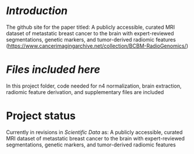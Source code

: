 # _Introduction_
The github site for the paper titled: A publicly accessible, curated MRI dataset of metastatic breast cancer to the brain with expert-reviewed segmentations, genetic markers, and tumor-derived radiomic features (https://www.cancerimagingarchive.net/collection/BCBM-RadioGenomics/)

# _Files included here_
In this project folder, code needed for n4 normalization, brain extraction, radiomic feature derivation, and supplementary files are included 

# Project status
Currently in revisions in _Scientific Data_ as: A publicly accessible, curated MRI dataset of metastatic breast cancer to the brain with expert-reviewed segmentations, genetic markers, and tumor-derived radiomic features


